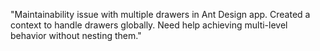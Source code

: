 "Maintainability issue with multiple drawers in Ant Design app. Created a context to handle drawers globally. Need help achieving multi-level behavior without nesting them."
